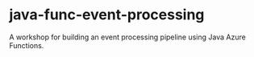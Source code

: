 # java-func-event-processing
A workshop for building an event processing pipeline using Java Azure Functions.

